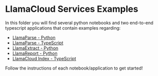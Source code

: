 # LlamaCloud Services Examples

In this folder you will find several python notebooks and two end-to-end typescript applications that contain examples regarding:

- [LlamaParse - Python](./parse/)
- [LlamaParse - TypeScript](./parse-ts/)
- [LlamaExtract - Python](./extract/)
- [LlamaReport - Python](./report/)
- [LlamaCloud Index - TypeScript](./index-ts/)

Follow the instructions of each notebook/application to get started!
